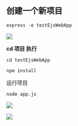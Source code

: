 ## 创建一个新项目

	express -e testEjsWebApp

![](https://github.com/zxx1988328/nodejs-express-app/blob/master/img/new_project.png)

**cd 项目 执行**

	cd testEjsWebApp
 
	npm install


运行项目 
	
	node app.js

![](https://github.com/zxx1988328/nodejs-express-app/blob/master/img/cmd_start.png)

![](https://github.com/zxx1988328/nodejs-express-app/blob/master/img/web_start.png)